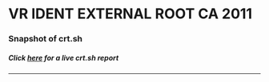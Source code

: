 # VR IDENT EXTERNAL ROOT CA 2011
### Snapshot of crt.sh
##### Click [here](https://crt.sh/?q=153C93F3EF267D68C680AFD0419BD8453B5D04A7A252BDD09331B587739DB914) for a live crt.sh report

---
